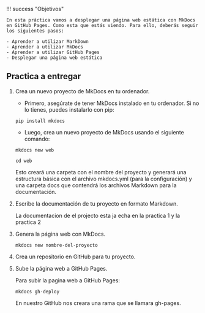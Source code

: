 !!! success "Objetivos"

    En esta práctica vamos a desplegar una página web estática con MkDocs en GitHub Pages. Como esta que estás viendo. Para ello, deberás seguir los siguientes pasos:

    - Aprender a utilizar MarkDown
    - Aprender a utilizar MkDocs
    - Aprender a utilizar GitHub Pages
    - Desplegar una página web estática

## Practica a entregar

1. Crea un nuevo proyecto de MkDocs en tu ordenador.
   
    - Primero, asegúrate de tener MkDocs instalado en tu ordenador. Si no lo tienes, puedes instalarlo con pip:
    ```
    pip install mkdocs
    ```
    - Luego, crea un nuevo proyecto de MkDocs usando el siguiente comando:
    ```
    mkdocs new web
    ```
    ```
    cd web
    ```

    Esto creará una carpeta con el nombre del proyecto y generará una estructura básica con el archivo mkdocs.yml (para la configuración) y una carpeta docs que contendrá los archivos Markdown para la documentación.

2. Escribe la documentación de tu proyecto en formato Markdown.

    La documentacion de el projecto esta ja echa en la practica 1 y la practica 2

3. Genera la página web con MkDocs.

    ```mkdocs new nombre-del-proyecto```

4. Crea un repositorio en GitHub para tu proyecto.

5. Sube la página web a GitHub Pages.

    Para subir la pagina web a GitHub Pages:
    ```
    mkdocs gh-deploy
    ```
    En nuestro GitHub nos creara una rama que se llamara gh-pages.